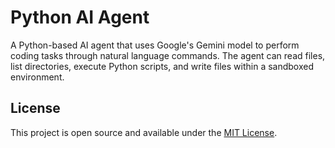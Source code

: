 # Python AI Agent

A Python-based AI agent that uses Google's Gemini model to perform coding tasks through natural language commands. The agent can read files, list directories, execute Python scripts, and write files within a sandboxed environment.


## License

This project is open source and available under the [MIT License](LICENSE).

